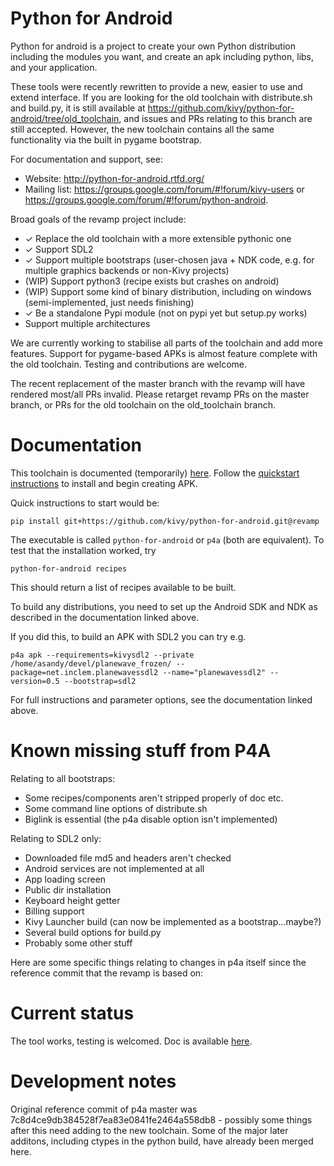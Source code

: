 # Python for Android

Python for android is a project to create your own Python distribution
including the modules you want, and create an apk including python,
libs, and your application.

These tools were recently rewritten to provide a new, easier to use
and extend interface. If you are looking for the old toolchain with
distribute.sh and build.py, it is still available at
https://github.com/kivy/python-for-android/tree/old_toolchain, and
issues and PRs relating to this branch are still accepted. However,
the new toolchain contains all the same functionality via the built in
pygame bootstrap.

For documentation and support, see:

- Website: http://python-for-android.rtfd.org/
- Mailing list: https://groups.google.com/forum/#!forum/kivy-users or
  https://groups.google.com/forum/#!forum/python-android.

Broad goals of the revamp project include:

- ✓ Replace the old toolchain with a more extensible pythonic one
- ✓ Support SDL2
- ✓ Support multiple bootstraps (user-chosen java + NDK code, e.g. for
  multiple graphics backends or non-Kivy projects)
- (WIP) Support python3 (recipe exists but crashes on android)
- (WIP) Support some kind of binary distribution, including on windows (semi-implemented, just needs finishing)
- ✓ Be a standalone Pypi module (not on pypi yet but setup.py works)
- Support multiple architectures

We are currently working to stabilise all parts of the toolchain and
add more features. Support for pygame-based APKs is almost feature
complete with the old toolchain. Testing and contributions are
welcome.

The recent replacement of the master branch with the revamp will have
rendered most/all PRs invalid. Please retarget revamp PRs on the
master branch, or PRs for the old toolchain on the old_toolchain
branch.

# Documentation

This toolchain is documented (temporarily)
[here](http://inclem.net/files/p4a_revamp_doc/). Follow the
[quickstart instructions](http://inclem.net/files/p4a_revamp_doc/quickstart.html#quickstart)
to install and begin creating APK.

Quick instructions to start would be:

    pip install git+https://github.com/kivy/python-for-android.git@revamp

The executable is called `python-for-android` or `p4a` (both are
equivalent). To test that the installation worked, try

    python-for-android recipes

This should return a list of recipes available to be built.

To build any distributions, you need to set up the Android SDK and NDK
as described in the documentation linked above.

If you did this, to build an APK with SDL2 you can try e.g.

    p4a apk --requirements=kivysdl2 --private /home/asandy/devel/planewave_frozen/ --package=net.inclem.planewavessdl2 --name="planewavessdl2" --version=0.5 --bootstrap=sdl2

For full instructions and parameter options, see the documentation
linked above.

# Known missing stuff from P4A

Relating to all bootstraps:
- Some recipes/components aren't stripped properly of doc etc.
- Some command line options of distribute.sh
- Biglink is essential (the p4a disable option isn't implemented)

Relating to SDL2 only:
- Downloaded file md5 and headers aren't checked
- Android services are not implemented at all
- App loading screen
- Public dir installation
- Keyboard height getter
- Billing support
- Kivy Launcher build (can now be implemented as a bootstrap...maybe?)
- Several build options for build.py
- Probably some other stuff

Here are some specific things relating to changes in p4a itself since
the reference commit that the revamp is based on:

# Current status

The tool works, testing is welcomed. Doc is available
[here](http://inclem.net/files/p4a_revamp_doc/).

# Development notes

Original reference commit of p4a master was
7c8d4ce9db384528f7ea83e0841fe2464a558db8 - possibly some things after
this need adding to the new toolchain. Some of the major later
additons, including ctypes in the python build, have already been
merged here.
